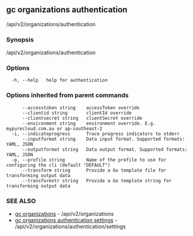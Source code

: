 ## gc organizations authentication

/api/v2/organizations/authentication

### Synopsis

/api/v2/organizations/authentication

### Options

```
  -h, --help   help for authentication
```

### Options inherited from parent commands

```
      --accesstoken string    accessToken override
      --clientid string       clientId override
      --clientsecret string   clientSecret override
      --environment string    environment override. E.g. mypurecloud.com.au or ap-southeast-2
  -i, --indicateprogress      Trace progress indicators to stderr
      --inputformat string    Data input format. Supported formats: YAML, JSON
      --outputformat string   Data output format. Supported formats: YAML, JSON
  -p, --profile string        Name of the profile to use for configuring the cli (default "DEFAULT")
      --transform string      Provide a Go template file for transforming output data
      --transformstr string   Provide a Go template string for transforming output data
```

### SEE ALSO

* [gc organizations](gc_organizations.html)	 - /api/v2/organizations
* [gc organizations authentication settings](gc_organizations_authentication_settings.html)	 - /api/v2/organizations/authentication/settings


